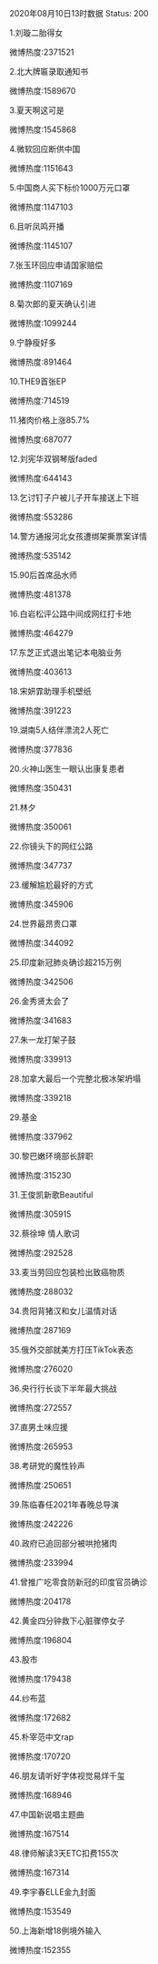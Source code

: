 2020年08月10日13时数据
Status: 200

1.刘璇二胎得女

微博热度:2371521

2.北大牌匾录取通知书

微博热度:1589670

3.夏天啊这可是

微博热度:1545868

4.微软回应断供中国

微博热度:1151643

5.中国商人买下标价1000万元口罩

微博热度:1147103

6.且听凤鸣开播

微博热度:1145107

7.张玉环回应申请国家赔偿

微博热度:1107169

8.菊次郎的夏天确认引进

微博热度:1099244

9.宁静瘦好多

微博热度:891464

10.THE9首张EP

微博热度:714519

11.猪肉价格上涨85.7%

微博热度:687077

12.刘宪华双钢琴版faded

微博热度:644143

13.乞讨钉子户被儿子开车接送上下班

微博热度:553286

14.警方通报河北女孩遭绑架撕票案详情

微博热度:535142

15.90后首席品水师

微博热度:481378

16.白岩松评公路中间成网红打卡地

微博热度:464279

17.东芝正式退出笔记本电脑业务

微博热度:403613

18.宋妍霏助理手机壁纸

微博热度:391223

19.湖南5人结伴漂流2人死亡

微博热度:377836

20.火神山医生一眼认出康复患者

微博热度:350431

21.林夕

微博热度:350061

22.你镜头下的网红公路

微博热度:347737

23.缓解尴尬最好的方式

微博热度:345906

24.世界最昂贵口罩

微博热度:344092

25.印度新冠肺炎确诊超215万例

微博热度:342506

26.金秀贤太会了

微博热度:341683

27.朱一龙打架子鼓

微博热度:339913

28.加拿大最后一个完整北极冰架坍塌

微博热度:339218

29.基金

微博热度:337962

30.黎巴嫩环境部长辞职

微博热度:315230

31.王俊凯新歌Beautiful

微博热度:305915

32.蔡徐坤 情人歌词

微博热度:292528

33.麦当劳回应包装检出致癌物质

微博热度:288032

34.贵阳背猪汉和女儿温情对话

微博热度:287169

35.俄外交部就美方打压TikTok表态

微博热度:276020

36.央行行长谈下半年最大挑战

微博热度:272557

37.直男土味应援

微博热度:265953

38.考研党的魔性铃声

微博热度:250651

39.陈临春任2021年春晚总导演

微博热度:242226

40.政府已追回部分被哄抢猪肉

微博热度:233994

41.曾推广吃零食防新冠的印度官员确诊

微博热度:204178

42.黄金四分钟救下心脏骤停女子

微博热度:196804

43.股市

微博热度:179438

44.纱布蓝

微博热度:172682

45.朴宰范中文rap

微博热度:170720

46.朋友请听好字体视觉易烊千玺

微博热度:168946

47.中国新说唱主题曲

微博热度:167514

48.律师解读3天ETC扣费155次

微博热度:167314

49.李宇春ELLE金九封面

微博热度:153549

50.上海新增18例境外输入

微博热度:152355

